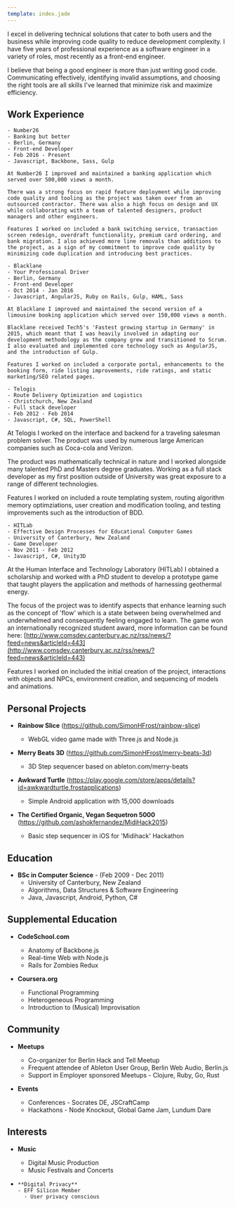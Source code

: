 ```yaml
---
template: index.jade
---
```


I excel in delivering technical solutions that cater to both users and the business while improving code quality to reduce development complexity. I have five years of professional experience as a software engineer in a variety of roles, most recently as a front-end engineer.

I believe that being a good engineer is more than just writing good code. Communicating effectively, identifying invalid assumptions, and choosing the right tools are all skills I've learned that minimize risk and maximize efficiency.

Work Experience
---------------

 	- Number26
	- Banking but better
	- Berlin, Germany
	- Front-end Developer
	- Feb 2016 - Present
	- Javascript, Backbone, Sass, Gulp

	At Number26 I improved and maintained a banking application which served over 500,000 views a month.

	There was a strong focus on rapid feature deployment while improving code quality and tooling as the project was taken over from an outsourced contractor. There was also a high focus on design and UX while collaborating with a team of talented designers, product managers and other engineers.

	Features I worked on included a bank switching service, transaction screen redesign, overdraft functionality, premium card ordering, and bank migration. I also achieved more line removals than additions to the project, as a sign of my commitment to improve code quality by minimizing code duplication and introducing best practices.

	- Blacklane
	- Your Professional Driver
	- Berlin, Germany
	- Front-end Developer
	- Oct 2014 - Jan 2016
	- Javascript, AngularJS, Ruby on Rails, Gulp, HAML, Sass

	At Blacklane I improved and maintained the second version of a limousine booking application which served over 150,000 views a month.

	Blacklane received Tech5's 'Fastest growing startup in Germany' in 2015, which meant that I was heavily involved in adapting our development methodology as the company grew and transitioned to Scrum. I also evaluated and implemented core technology such as AngularJS, and the introduction of Gulp.

	Features I worked on included a corporate portal, enhancements to the booking form, ride listing improvements, ride ratings, and static marketing/SEO related pages.

	- Telogis
	- Route Delivery Optimization and Logistics
	- Christchurch, New Zealand
	- Full stack developer
	- Feb 2012 - Feb 2014
	- Javascript, C#, SQL, PowerShell

  At Telogis I worked on the interface and backend for a traveling salesman problem solver. The product was used by numerous large American companies such as Coca-cola and Verizon.

  The product was mathematically technical in nature and I worked alongside many talented PhD and Masters degree graduates. Working as a full stack developer as my first position outside of University was great exposure to a range of different technologies.

  Features I worked on included a route templating system, routing algorithm memory optimziations, user creation and modification tooling, and testing improvements such as the introduction of BDD.

	- HITLab
	- Effective Design Processes for Educational Computer Games
	- University of Canterbury, New Zealand
	- Game Developer
	- Nov 2011 - Feb 2012
	- Javascript, C#, Unity3D

  At the Human Interface and Technology Laboratory (HITLab) I obtained a scholarship and worked with a PhD student to develop a prototype game that taught players the application and methods of harnessing geothermal energy.

  The focus of the project was to identify aspects that enhance learning such as the concept of 'flow' which is a state between being overwhelmed and underwhelmed and consequently feeling engaged to learn. The game won an internationally recognized student award, more information can be found here: [http://www.comsdev.canterbury.ac.nz/rss/news/?feed=news&articleId=443](http://www.comsdev.canterbury.ac.nz/rss/news/?feed=news&articleId=443)

  Features I worked on included the initial creation of the project, interactions with objects and NPCs, environment creation, and sequencing of models and animations.

Personal Projects
-----------------

*   **Rainbow Slice** (https://github.com/SimonHFrost/rainbow-slice)
    - WebGL video game made with Three.js and Node.js

*   **Merry Beats 3D** (https://github.com/SimonHFrost/merry-beats-3d)
    - 3D Step sequencer based on ableton.com/merry-beats

*   **Awkward Turtle** (https://play.google.com/store/apps/details?id=awkwardturtle.frostapplications)
    - Simple Android application with 15,000 downloads

*   **The Certified Organic, Vegan Sequetron 5000** (https://github.com/ashokfernandez/MidiHack2015)
    - Basic step sequencer in iOS for 'Midihack' Hackathon


Education
---------

*   **BSc in Computer Science** - (Feb 2009 - Dec 2011)
    - University of Canterbury, New Zealand
    - Algorithms, Data Structures & Software Engineering
    - Java, Javascript, Android, Python, C#

Supplemental Education
----------------------

*   **CodeSchool.com**
    - Anatomy of Backbone.js
    - Real-time Web with Node.js
    - Rails for Zombies Redux

*   **Coursera.org**
    - Functional Programming
    - Heterogeneous Programming
    - Introduction to (Musical) Improvisation

Community
---------

* **Meetups**
	- Co-organizer for Berlin Hack and Tell Meetup
	- Frequent attendee of Ableton User Group, Berlin Web Audio, Berlin.js
	- Support in Employer sponsored Meetups - Clojure, Ruby, Go, Rust

* **Events**
	- Conferences - Socrates DE, JSCraftCamp
	- Hackathons - Node Knockout, Global Game Jam, Lundum Dare

Interests
---------

*   **Music**
    - Digital Music Production
    - Music Festivals and Concerts

*	  **Digital Privacy**
	  - EFF Silicon Member
		- User privacy conscious
